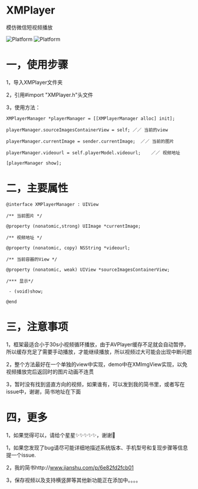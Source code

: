# XMPlayer
模仿微信短视频播放

![Platform](https://wx4.sinaimg.cn/mw690/e067b31fgy1fl2nfwkfgwj208c0i2acj.jpg)
![Platform](https://wx4.sinaimg.cn/mw690/e067b31fgy1fl2nfwjhbqj208c0i2q4j.jpg)

# 一，使用步骤
1，导入XMPlayer文件夹

2，引用#import "XMPlayer.h"头文件

3，使用方法：
```
XMPlayerManager *playerManager = [[XMPlayerManager alloc] init];
    
playerManager.sourceImagesContainerView = self; ／／ 当前的view
    
playerManager.currentImage = sender.currentImage;  ／／ 当前的图片
    
playerManager.videourl = self.playerModel.videourl;    ／／ 视频地址
    
[playerManager show];
```

# 二，主要属性
```
@interface XMPlayerManager : UIView

/** 当前图片 */

@property (nonatomic,strong) UIImage *currentImage;

/** 视频地址 */

@property (nonatomic, copy) NSString *videourl;

/** 当前容器的View */

@property (nonatomic, weak) UIView *sourceImagesContainerView;

/*** 显示*/

 - (void)show;

@end
```

# 三，注意事项

1，框架最适合小于30s小视频循环播放，由于AVPlayer缓存不足就会自动暂停，所以缓存充足了需要手动播放，才能继续播放，所以视频过大可能会出现中断问题

2，整个方法最好在一个单独的view中实现，demo中在XMImgView实现，以免视频播放完后返回时的图片动画不连贯

3，暂时没有找到竖直方向的视频，如果谁有，可以发到我的简书里，或者写在issue中，谢谢，简书地址在下面

# 四，更多

1，如果觉得可以，请给个星星✨✨✨✨✨，谢谢🙏

1，如果您发现了bug请尽可能详细地描述系统版本、手机型号和复现步骤等信息 提一个issue.

2，我的简书http://www.jianshu.com/p/6e82fd2fcb01
 
3，保存视频以及支持横竖屏等其他新功能正在添加中。。。。
 
 
